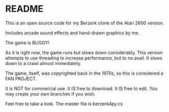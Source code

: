 # README #

This is an open source code for my Berzerk clone of the Atari 2600 version.

Includes arcade sound effects and hand-drawn graphics by me.

The game is BUGGY!

As it is right now, the game runs but slows down considerably.
This version attempts to use threading to increase performance, but to no avail. It slows down to a crawl almost immediately.

The game, itself, was copyrighted back in the 1970s, so this is considered a FAN PROJECT.

It is NOT for commercial use.
It IS free to download.
It IS free to edit.
You may create your own branches if you wish.

Feel free to take a look. The master file is berzerk4py.cs
